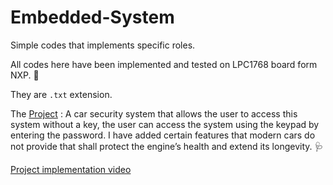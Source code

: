 # Embedded-System
Simple codes that implements specific roles. 

All codes here have been implemented and tested on LPC1768 board form NXP. :pushpin:

They are  `.txt` extension.

The [Project](https://github.com/TarqAbdullah/Embedded-System/tree/main/Project) : A car security system that allows the user to access this system without a key, the user can access the system using the keypad by entering the password. I have added certain features that modern cars do not provide that shall protect the engine’s health and extend its longevity. :stethoscope:

[Project implementation video](https://www.youtube.com/watch?v=NEGA-UIUzho)

